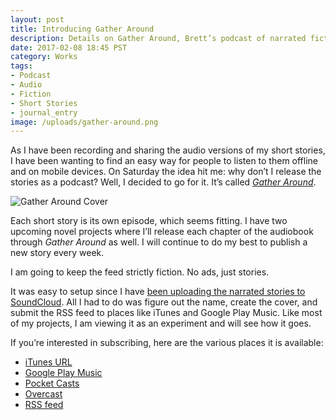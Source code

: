 ```yaml
---
layout: post
title: Introducing Gather Around
description: Details on Gather Around, Brett’s podcast of narrated fiction.
date: 2017-02-08 18:45 PST
category: Works
tags:
- Podcast
- Audio
- Fiction
- Short Stories
- journal_entry
image: /uploads/gather-around.png
---
```


As I have been recording and sharing the audio versions of my short stories, I have been wanting to find an easy way for people to listen to them offline and on mobile devices. On Saturday the idea hit me: why don’t I release the stories as a podcast? Well, I decided to go for it. It’s called [_Gather Around_](/gather-around).

![Gather Around Cover](/uploads/gather-around.png)

Each short story is its own episode, which seems fitting. I have two upcoming novel projects where I’ll release each chapter of the audiobook through _Gather Around_ as well. I will continue to do my best to publish a new story every week.

I am going to keep the feed strictly fiction. No ads, just stories.

It was easy to setup since I have [been uploading the narrated stories to SoundCloud](https://soundcloud.com/brettchalupa). All I had to do was figure out the name, create the cover, and submit the RSS feed to places like iTunes and Google Play Music. Like most of my projects, I am viewing it as an experiment and will see how it goes.

If you’re interested in subscribing, here are the various places it is available:

- [iTunes URL](https://itunes.apple.com/us/podcast/gather-around/id1202620594)
- [Google Play Music](https://goo.gl/app/playmusic?ibi=com.google.PlayMusic&isi=691797987&ius=googleplaymusic&link=https://play.google.com/music/m/I5ywuf67qsf32qlxmlwstxntk7q?t%3DGather_Around%26pcampaignid%3DMKT-na-all-co-pr-mu-pod-16)
- [Pocket Casts](http://pca.st/ijkd)
- [Overcast](https://overcast.fm/p543419-TwjUJe)
- [RSS feed](http://feeds.soundcloud.com/users/soundcloud:users:78830547/sounds.rss)